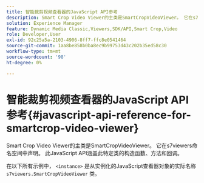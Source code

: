 ```yaml
---
title: 智能裁剪视频查看器的JavaScript API参考
description: Smart Crop Video Viewer的主类是SmartCropVideoViewer。 它在s7viewers命名空间中声明。 此JavaScript API涵盖此特定类的构造函数、方法和回调。
solution: Experience Manager
feature: Dynamic Media Classic,Viewers,SDK/API,Smart Crop,Video
role: Developer,User
exl-id: 92c25a5a-2103-4906-8ff7-ffc8e0541464
source-git-commit: 1aa8be858b0ba8ec9b99753d43c202b35ed58c30
workflow-type: tm+mt
source-wordcount: '98'
ht-degree: 0%

---
```


# 智能裁剪视频查看器的JavaScript API参考{#javascript-api-reference-for-smartcrop-video-viewer}

Smart Crop Video Viewer的主类是SmartCropVideoViewer。 它在s7viewers命名空间中声明。 此JavaScript API涵盖此特定类的构造函数、方法和回调。

在以下所有示例中， `<instance>` 是从实例化的JavaScript查看器对象的实际名称 `s7viewers.SmartCropVideoViewer` 类。
